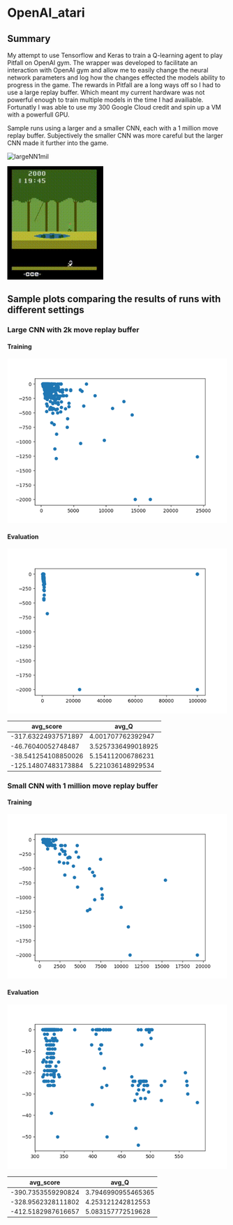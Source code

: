# OpenAI_atari

## Summary
My attempt to use Tensorflow and Keras to train a Q-learning agent to play Pitfall on OpenAI gym. The wrapper was developed to facilitate an interaction with OpenAI gym and allow me to easily change the neural network parameters and log how the changes effected the models ability to progress in the game. The rewards in Pitfall are a long ways off so I had to use a large replay buffer. Which meant my current hardware was not powerful enough to train multiple models in the time I had availiable. Fortunatly I was able to use my 300 Google Cloud credit and spin up a VM with a powerfull GPU. 

Sample runs using a larger and a smaller CNN, each with a 1 million move replay buffer. Subjectively the smaller CNN was more careful but the larger CNN made it further into the game.

![largeNN1mil](https://github.com/aurvandel/OpenAI_atari/blob/30137c48fa046a5bb2f47b46c9beb0a9455e0d23/atari/largeNN1mil.gif) 

![smallNN1mil](https://github.com/aurvandel/OpenAI_atari/blob/30137c48fa046a5bb2f47b46c9beb0a9455e0d23/atari/smallNN1mil.gif)

## Sample plots comparing the results of runs with different settings

### Large CNN with 2k move replay buffer

#### Training

![Large CNN 2k buffer train](https://github.com/aurvandel/OpenAI_atari/blob/30137c48fa046a5bb2f47b46c9beb0a9455e0d23/atari/output/largerNN_2k_buffer/run20200416-071839_Pitfall-v4/training_info.png)

#### Evaluation

![Large CNN 2k buffer eval](https://github.com/aurvandel/OpenAI_atari/blob/30137c48fa046a5bb2f47b46c9beb0a9455e0d23/atari/output/largerNN_2k_buffer/run20200416-071839_Pitfall-v4/evaluation.png)

| avg_score           | avg_Q              | 
|---------------------|--------------------| 
| -317.63224937571897 | 4.001707762392947  | 
| -46.76040052748487  | 3.5257336499018925 | 
| -38.541254108850026 | 5.154112006786231  | 
| -125.14807483173884 | 5.221036148929534  | 

### Small CNN with 1 million move replay buffer

#### Training

![Small CNN 1 mil buffer train](https://github.com/aurvandel/OpenAI_atari/blob/30137c48fa046a5bb2f47b46c9beb0a9455e0d23/atari/output/smallerNN/run20200411-053816_Pitfall-v4/training_info.png)

#### Evaluation

![Small CNN 1 mil buffer eval](https://github.com/aurvandel/OpenAI_atari/blob/30137c48fa046a5bb2f47b46c9beb0a9455e0d23/atari/output/smallerNN/run20200411-053816_Pitfall-v4/evaluation.png)

| avg_score          | avg_Q              | 
|--------------------|--------------------| 
| -390.7353559290824 | 3.7946990955465365 | 
| -328.9562328111802 | 4.253121242812553  | 
| -412.5182987616657 | 5.083157772519628  | 